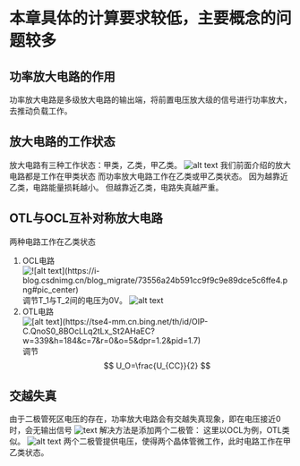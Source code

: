 # 本章具体的计算要求较低，主要概念的问题较多
## 功率放大电路的作用
功率放大电路是多级放大电路的输出端，将前置电压放大级的信号进行功率放大，去推动负载工作。
## 放大电路的工作状态
放大电路有三种工作状态：甲类，乙类，甲乙类。
![alt text](https://i-blog.csdnimg.cn/blog_migrate/a7888b4957844abd9ad11c1b10b03f8d.png)
我们前面介绍的放大电路都是工作在甲类状态
而功率放大电路工作在乙类或甲乙类状态。
因为越靠近乙类，电路能量损耗越小。
但越靠近乙类，电路失真越严重。
## OTL与OCL互补对称放大电路
两种电路工作在乙类状态
1. OCL电路
![!\[alt text\](https://i-blog.csdnimg.cn/blog_migrate/73556a24b591cc9f9c9e89dce5c6ffe4.png#pic_center)](https://pic1.zhimg.com/80/v2-f0da31cc9ff151721d82c645f935536b_720w.webp?source=1def8aca)
调节T_1与T_2间的电压为0V。
![alt text](https://i-blog.csdnimg.cn/blog_migrate/e4e131db5ed35e5f9406dd61715bac9e.png#pic_center)
2. OTL电路
![\[alt text\](https://tse4-mm.cn.bing.net/th/id/OIP-C.QnoS0_8BOcLLq2tLx_St2AHaEC?w=339&h=184&c=7&r=0&o=5&dpr=1.2&pid=1.7)](https://tse1-mm.cn.bing.net/th/id/OIP-C.psBWDNp3_LALehny0WEmGwHaEd?w=287&h=180&c=7&r=0&o=5&dpr=1.2&pid=1.7)
调节
$$
U_O=\frac{U_{CC}}{2}
$$

## 交越失真
由于二极管死区电压的存在，功率放大电路会有交越失真现象，即在电压接近0时，会无输出信号
![text](https://ts1.tc.mm.bing.net/th/id/R-C.ed01d256d811ca0b6b49183a4276dbd8?rik=qETDEkOoxNbwXQ&riu=http%3a%2f%2fqooljaq.net%2fcrosso00.jpg&ehk=NKaZRXrScK55c%2fzV8p9US%2f%2f3FVdwdV8e9TGMFscqqqU%3d&risl=&pid=ImgRaw&r=0&sres=1&sresct=1)
解决方法是添加两个二极管：
这里以OCL为例，OTL类似。
![alt text](https://pic1.zhimg.com/80/v2-200b6b97da84641b2676cdc1487689c9_720w.webp?source=1def8aca)
两个二极管提供电压，使得两个晶体管微工作，此时电路工作在甲乙类状态。